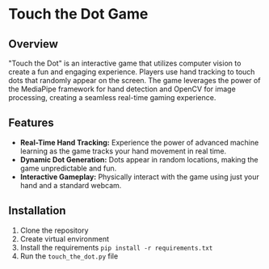 # Touch the Dot Game

## Overview
"Touch the Dot" is an interactive game that utilizes computer vision to create a fun and engaging experience. Players use hand tracking to touch dots that randomly appear on the screen. The game leverages the power of the MediaPipe framework for hand detection and OpenCV for image processing, creating a seamless real-time gaming experience.

## Features
- **Real-Time Hand Tracking:** Experience the power of advanced machine learning as the game tracks your hand movement in real time.
- **Dynamic Dot Generation:** Dots appear in random locations, making the game unpredictable and fun.
- **Interactive Gameplay:** Physically interact with the game using just your hand and a standard webcam.

## Installation
1. Clone the repository
2. Create virtual environment
3. Install the requirements
```pip install -r requirements.txt```
4. Run the ```touch_the_dot.py``` file
